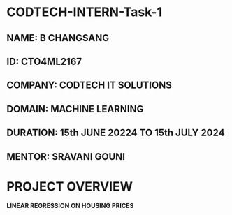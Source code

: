 # CODTECH-INTERN-Task-1


## NAME: B CHANGSANG
## ID: CTO4ML2167
## COMPANY: CODTECH IT SOLUTIONS
## DOMAIN: MACHINE LEARNING
## DURATION: 15th JUNE 20224 TO 15th JULY 2024
## MENTOR: SRAVANI GOUNI



# PROJECT OVERVIEW
**LINEAR REGRESSION ON HOUSING PRICES**
